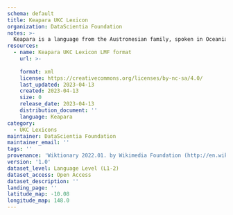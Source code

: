 ```yaml
---
schema: default
title: Keapara UKC Lexicon
organization: DataScientia Foundation
notes: >-
  Keapara is a language from the Austronesian family, spoken in Oceania. The UKC Lexicon of Keapara is represented as a lexico-semantic network. It consists of words, word senses, synsets, as well as sense-level and synset-level relationships.
resources:
  - name: Keapara UKC Lexicon LMF format
    url: >-
      
    format: xml
    license: https://creativecommons.org/licenses/by-nc-sa/4.0/
    last_updated: 2023-04-13
    created: 2023-04-13
    size: 0
    release_date: 2023-04-13
    distribution_document: ''
    language: Keapara
category:
  - UKC Lexicons
maintainer: DataScientia Foundation
maintainer_email: ''
tags: ''
provenance: 'Wiktionary 2022.01. by Wikimedia Foundation (http://en.wiktionary.org); Princeton WordNet 2.1 by Princeton University (https://wordnet.princeton.edu)'
version: '1.0'
dataset_level: Language Level (L1-2)
dataset_access: Open Access
dataset_description: ''
landing_page: ''
latitude_map: -10.08
longitude_map: 148.0
---
```

